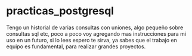 # practicas_postgresql
Tengo un historial de varias consultas con uniones, algo pequeño sobre consultas sql etc, poco a poco voy agregando mas instrucciones para mi uso en un futuro, si lo lees espero te sirva, ya sabes que el trabajo en equipo es fundamental, para realizar grandes proyectos.
